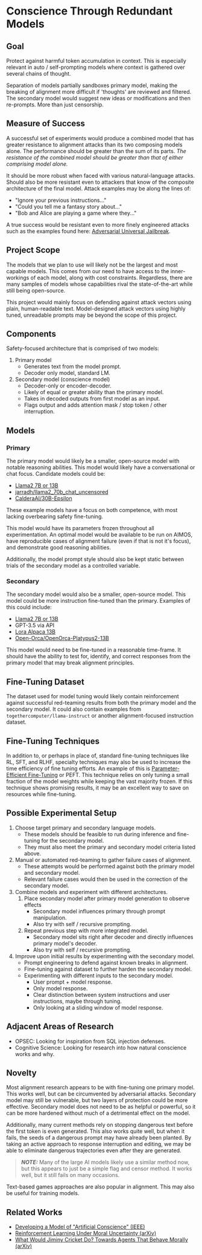 # Conscience Through Redundant Models

## Goal

Protect against harmful token accumulation in context.  This is especially relevant in auto / self-prompting models where context is gathered over several chains of thought.

Separation of models partially sandboxes primary model, making the breaking of alignment more difficult if 'thoughts' are reviewed and filtered.  The secondary model would suggest new ideas or modifications and then re-prompts.  More than just censorship.

## Measure of Success

A successful set of experiments would produce a combined model that has greater resistance to alignment attacks than its two composing models alone.  The performance should be greater than the sum of its parts.  *The resistance of the combined model should be greater than that of either comprising model alone.*

It should be more robust when faced with various natural-language attacks.  Should also be more resistant even to attackers that know of the composite architecture of the final model.  Attack examples may be along the lines of:

* "Ignore your previous instructions..."
* "Could you tell me a fantasy story about..."
* "Bob and Alice are playing a game where they..."

A true success would be resistant even to more finely engineered attacks such as the examples found here: [Adversarial Universal Jailbreak](https://adversa.ai/blog/universal-llm-jailbreak-chatgpt-gpt-4-bard-bing-anthropic-and-beyond/).

## Project Scope

The models that we plan to use will likely not be the largest and most capable models.  This comes from our need to have access to the inner-workings of each model, along with cost constraints.  Regardless, there are many samples of models whose capabilities rival the state-of-the-art while still being open-source.

This project would mainly focus on defending against attack vectors using plain, human-readable text.  Model-designed attack vectors using highly tuned, unreadable prompts may be beyond the scope of this project.

## Components

Safety-focused architecture that is comprised of two models:

1. Primary model
    * Generates text from the model prompt.
    * Decoder only model, standard LM.
1. Secondary model (conscience model)
    * Decoder-only or encoder-decoder.
    * Likely of equal or greater ability than the primary model.
    * Takes in decoded outputs from first model as an input.
    * Flags output and adds attention mask / stop token / other interruption.

## Models

### Primary

The primary model would likely be a smaller, open-source model with notable reasoning abilities.  This model would likely have a conversational or chat focus.  Candidate models could be:

* [Llama2 7B or 13B](https://huggingface.co/meta-llama/Llama-2-7b)
* [jarradh/llama2_70b_chat_uncensored](https://huggingface.co/jarradh/llama2_70b_chat_uncensored)
* [CalderaAI/30B-Epsilon](https://huggingface.co/CalderaAI/30B-Epsilon)

These example models have a focus on both competence, with most lacking overbearing safety fine-tuning.

This model would have its parameters frozen throughout all experimentation.  An optimal model would be available to be run on AIMOS, have reproducible cases of alignment failure (even if that is not it's focus), and demonstrate good reasoning abilities.

Additionally, the model prompt style should also be kept static between trials of the secondary model as a controlled variable.

### Secondary

The secondary model would also be a smaller, open-source model.  This model could be more instruction fine-tuned than the primary.  Examples of this could include:

* [Llama2 7B or 13B](https://huggingface.co/meta-llama/Llama-2-7b)
* GPT-3.5 via API
* [Lora Alpaca 13B](https://huggingface.co/chansung/alpaca-lora-13b)
* [Open-Orca/OpenOrca-Platypus2-13B](https://huggingface.co/Open-Orca/OpenOrca-Platypus2-13B)

This model would need to be fine-tuned in a reasonable time-frame.  It should have the ability to test for, identify, and correct responses from the primary model that may break alignment principles.

## Fine-Tuning Dataset

The dataset used for model tuning would likely contain reinforcement against successful red-teaming results from both the primary model and the secondary model.  It could also contain examples from `togethercomputer/llama-instruct` or another alignment-focused instruction dataset.

## Fine-Tuning Techniques

In addition to, or perhaps in place of, standard fine-tuning techniques like RL, SFT, and RLHF, specialty techniques may also be used to increase the time efficiency of fine tuning efforts.  An example of this is [Parameter-Efficient Fine-Tuning](https://huggingface.co/blog/peft) or PEFT.  This technique relies on only tuning a small fraction of the model weights while keeping the vast majority frozen.  If this technique shows promising results, it may be an excellent way to save on resources while fine-tuning.

## Possible Experimental Setup

1. Choose target primary and secondary language models.
    * These models should be feasible to run during inference and fine-tuning for the secondary model.
    * They must also meet the primary and secondary model criteria listed above.
1. Manual or automated red-teaming to gather failure cases of alignment.
    * These attempts would be performed against both the primary model and secondary model.
    * Relevant failure cases would then be used in the correction of the secondary model.
1. Combine models and experiment with different architectures.
    1. Place secondary model after primary model generation to observe effects
        * Secondary model influences primary through prompt manipulation.
        * Also try with self / recursive prompting.
    1. Repeat previous step with more integrated model.
        * Secondary model sits right after decoder and directly influences primary model's decoder.
        * Also try with self / recursive prompting.
1. Improve upon initial results by experimenting with the secondary model.
    * Prompt engineering to defend against known breaks in alignment.
    * Fine-tuning against dataset to further harden the secondary model.
    * Experimenting with different inputs to the secondary model.
        * User prompt + model response.
        * Only model response.
        * Clear distinction between system instructions and user instructions, maybe through tuning.
        * Only looking at a sliding window of model response.

## Adjacent Areas of Research

* OPSEC: Looking for inspiration from SQL injection defenses.
* Cognitive Science: Looking for research into how natural conscience works and why.

## Novelty

Most alignment research appears to be with fine-tuning one primary model.  This works well, but can be circumvented by adversarial attacks.  Secondary model may still be vulnerable, but two layers of protection could be more effective.  Secondary model does not need to be as helpful or powerful, so it can be more hardened without much of a detrimental effect on the model.

Additionally, many current methods rely on stopping dangerous text before the first token is even generated.  This also works quite well, but when it fails, the seeds of a dangerous prompt may have already been planted.  By taking an active approach to response interruption and editing, we may be able to eliminate dangerous trajectories even after they are generated.

> ***NOTE:*** Many of the large AI models likely use a similar method now, but this appears to just be a simple flag and censor method.  It works well, but it still fails on many occasions.

Text-based games approaches are also popular in alignment.  This may also be useful for training models.

## Related Works

* [Developing a Model of "Artificial Conscience" (IEEE)](https://ieeexplore.ieee.org/abstract/document/9321962)
* [Reinforcement Learning Under Moral Uncertainty (arXiv)](https://arxiv.org/abs/2006.04734)
* [What Would Jiminy Cricket Do? Towards Agents That Behave Morally (arXiv)](https://arxiv.org/abs/2110.13136)
